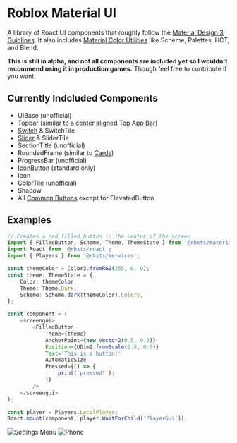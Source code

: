 # Roblox Material UI

A library of Roact UI components that roughly follow the [Material Design 3 Guidlines](https://m3.material.io/). It also includes [Material Color Utilities](https://github.com/material-foundation/material-color-utilities) like Scheme, Palettes, HCT, and Blend.

**This is still in alpha, and not all components are included yet so I wouldn't recommend using it in production games.** Though feel free to contribute if you want.

## Currently Indcluded Components

-   UIBase (unofficial)
-   Topbar (similar to a [center aligned Top App Bar](https://m3.material.io/components/top-app-bar/specs#51ac0fae-61c2-4abc-b8f9-1167bf54e875))
-   [Switch](https://m3.material.io/components/switch/overview) & SwitchTile
-   [Slider](https://m3.material.io/components/sliders/overview) & SliderTile
-   SectionTitle (unofficial)
-   RoundedFrame (similar to [Cards](https://m3.material.io/components/cards/overview))
-   ProgressBar (unofficial)
-   [IconButton](https://m3.material.io/components/icon-buttons/overview) (standard only)
-   Icon
-   ColorTile (unofficial)
-   Shadow
-   All [Common Buttons](https://m3.material.io/components/buttons/overview) except for ElevatedButton

## Examples

```typescript
// Creates a red filled button in the center of the screen
import { FilledButton, Scheme, Theme, ThemeState } from '@rbxts/material-ui';
import Roact from '@rbxts/roact';
import { Players } from '@rbxts/services';

const themeColor = Color3.fromRGB(255, 0, 0);
const theme: ThemeState = {
	Color: themeColor,
	Theme: Theme.Dark,
	Scheme: Scheme.dark(themeColor).Colors,
};

const component = (
	<screengui>
		<FilledButton
			Theme={theme}
			AnchorPoint={new Vector2(0.5, 0.5)}
			Position={UDim2.fromScale(0.5, 0.5)}
			Text='This is a button!'
			AutomaticSize
			Pressed={() => {
				print('pressed!');
			}}
		/>
	</screengui>
);

const player = Players.LocalPlayer;
Roact.mount(component, player.WaitForChild('PlayerGui'));
```

![Settings Menu](https://i.imgur.com/CiHkQgm.png)
![Phone](https://i.imgur.com/T2kNXae.png)
